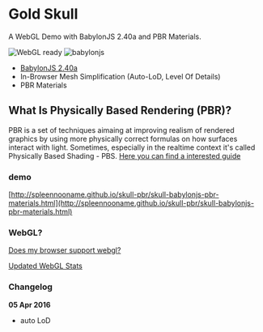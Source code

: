 # Gold Skull

A WebGL Demo with BabylonJS 2.40a and PBR Materials.

![WebGL ready](https://img.shields.io/badge/webgl-ready-green.svg) ![babylonjs](https://img.shields.io/badge/babylonjs-v2.40a-green.svg)

* [BabylonJS 2.40a](https://github.com/BabylonJS/Babylon.js/tree/master/dist/preview%20release)
* In-Browser Mesh Simplification (Auto-LoD, Level Of Details)
* PBR Materials

## What Is Physically Based Rendering (PBR)?

PBR is a set of techniques aimaing at improving realism of rendered graphics by using more physically correct formulas on how surfaces interact with light. Sometimes, especially in the realtime context it's called Physically Based Shading - PBS.
[Here you can find a interested guide](https://www.allegorithmic.com/pbr-guide)

### demo

[http://spleennooname.github.io/skull-pbr/skull-babylonjs-pbr-materials.html](http://spleennooname.github.io/skull-pbr/skull-babylonjs-pbr-materials.html)

### WebGL?

[Does my browser support webgl?](http://www.doesmybrowsersupportwebgl.com/)

[Updated WebGL Stats](http://www.webglstats.com/)

### Changelog

**05 Apr 2016**  
- auto LoD

